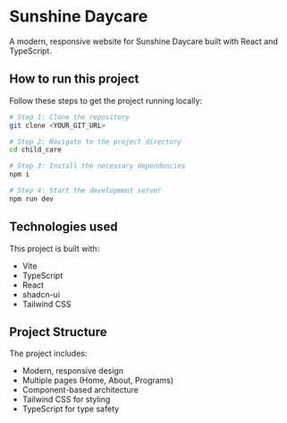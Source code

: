 # Sunshine Daycare

A modern, responsive website for Sunshine Daycare built with React and TypeScript.

## How to run this project

Follow these steps to get the project running locally:

```sh
# Step 1: Clone the repository
git clone <YOUR_GIT_URL>

# Step 2: Navigate to the project directory
cd child_care

# Step 3: Install the necessary dependencies
npm i

# Step 4: Start the development server
npm run dev
```

## Technologies used

This project is built with:

- Vite
- TypeScript
- React
- shadcn-ui
- Tailwind CSS

## Project Structure

The project includes:
- Modern, responsive design
- Multiple pages (Home, About, Programs)
- Component-based architecture
- Tailwind CSS for styling
- TypeScript for type safety
